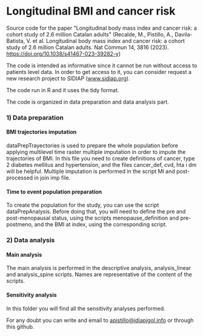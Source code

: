 # Longitudinal BMI and cancer risk
Source code for the paper "Longitudinal body mass index and cancer risk: a cohort study of 2.6 million Catalan adults" (Recalde, M., Pistillo, A., Davila-Batista, V. et al. Longitudinal body mass index and cancer risk: a cohort study of 2.6 million Catalan adults. Nat Commun 14, 3816 (2023). https://doi.org/10.1038/s41467-023-39282-y)

The code is intended as informative since it cannot be run without access to patients level data. In order to get access to it, you can consider request a new research project to SIDIAP (www.sidiap.org).

The code run in R and it uses the tidy format. 

The code is organized in data preparation and data analysis part.

### 1) Data preparation

#### BMI trajectories imputation
dataPrepTrayectories is used to prepare the whole population before applying multilevel time raster multiple imputation in order to impute the trajectories of BMI.
In this file you need to create definitions of cancer, type 2 diabetes mellitus and hypertension, and the files cancer_def, cvd, hta i dm will be helpful.
Multiple imputation is performed in the script MI and post-processed in join imp file.

#### Time to event population preparation
To create the population for the study, you can use the script dataPrepAnalysis. Before doing that, you will need to define the pre and post-menopausal status, using the scripts menopause_definition and pre-postmeno, and the BMI at index, using the corresponding script.


### 2) Data analysis

#### Main analysis
The main analysis is performed in the descriptive analysis, analysis_linear and analysis_spine scripts. Names are representative of the content of the scripts.

#### Sensitivity analysis
In this folder you will find all the sensitivity analyses performed. 

For any doubt you can write and email to apistillo@idiapjgol.info or through this github.
